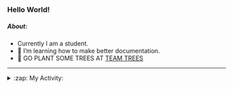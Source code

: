 ### Hello World!

##### About:
- Currently I am a student.
- 🌱 I’m learning how to make better documentation.
- 🌱 GO PLANT SOME TREES AT [TEAM TREES](https://teamtrees.org/)

---
<details>
  <summary>:zap: My Activity:</summary>
  
<!--START_SECTION:waka-->
![Code Time](http://img.shields.io/badge/Code%20Time-1%2C111%20hrs%208%20mins-blue)

**I'm a Night 🦉** 

```text
🌞 Morning                1398 commits        ██░░░░░░░░░░░░░░░░░░░░░░░   09.20 % 
🌆 Daytime                5250 commits        █████████░░░░░░░░░░░░░░░░   34.53 % 
🌃 Evening                4394 commits        ███████░░░░░░░░░░░░░░░░░░   28.90 % 
🌙 Night                  4161 commits        ███████░░░░░░░░░░░░░░░░░░   27.37 % 
```
📅 **I'm Most Productive on Wednesday** 

```text
Monday                   2303 commits        ████░░░░░░░░░░░░░░░░░░░░░   15.15 % 
Tuesday                  1851 commits        ███░░░░░░░░░░░░░░░░░░░░░░   12.18 % 
Wednesday                3583 commits        ██████░░░░░░░░░░░░░░░░░░░   23.57 % 
Thursday                 1931 commits        ███░░░░░░░░░░░░░░░░░░░░░░   12.70 % 
Friday                   1513 commits        ██░░░░░░░░░░░░░░░░░░░░░░░   09.95 % 
Saturday                 1371 commits        ██░░░░░░░░░░░░░░░░░░░░░░░   09.02 % 
Sunday                   2651 commits        ████░░░░░░░░░░░░░░░░░░░░░   17.44 % 
```


📊 **This Week I Spent My Time On** 

```text
🔥 Editors: 
VS Code                  13 hrs 25 mins      █████████████████████████   100.00 % 

🐱‍💻 Projects: 
praise                   8 hrs 30 mins       ████████████████░░░░░░░░░   63.37 % 
skillgraff               2 hrs 48 mins       █████░░░░░░░░░░░░░░░░░░░░   20.91 % 
CSF22                    2 hrs 6 mins        ████░░░░░░░░░░░░░░░░░░░░░   15.72 % 
```


 Last Updated on 19/04/2023 11:07:55 UTC
<!--END_SECTION:waka-->
</details>
